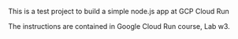 This is a test project to build a simple node.js app at GCP Cloud Run

The instructions are contained in Google Cloud Run course, Lab w3.
